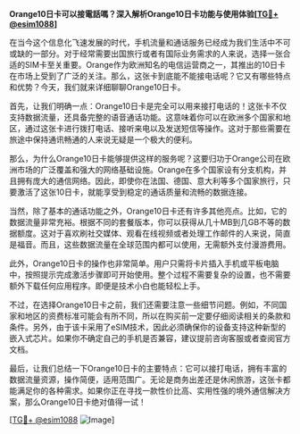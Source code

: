 **Orange10日卡可以接電話嗎？深入解析Orange10日卡功能与使用体验[[TG💪+ @esim1088](https://t.me/s/esim1088)]**

在当今这个信息化飞速发展的时代，手机流量和通话服务已经成为我们生活中不可或缺的一部分。对于经常需要出国旅行或者有国际业务需求的人来说，选择一张合适的SIM卡至关重要。Orange作为欧洲知名的电信运营商之一，其推出的10日卡在市场上受到了广泛的关注。那么，这张卡到底能不能接电话呢？它又有哪些特点和优势？今天，我们就来详细聊聊Orange10日卡。

首先，让我们明确一点：Orange10日卡是完全可以用来接打电话的！这张卡不仅支持数据流量，还具备完整的语音通话功能。这意味着你可以在欧洲多个国家和地区，通过这张卡进行拨打电话、接听来电以及发送短信等操作。这对于那些需要在旅途中保持通讯畅通的人来说无疑是一个极大的便利。

那么，为什么Orange10日卡能够提供这样的服务呢？这要归功于Orange公司在欧洲市场的广泛覆盖和强大的网络基础设施。Orange在多个国家设有分支机构，并且拥有庞大的通信网络。因此，即使你在法国、德国、意大利等多个国家旅行，只要激活了这张10日卡，就能享受到稳定的通话质量和流畅的数据连接。

当然，除了基本的通话功能之外，Orange10日卡还有许多其他亮点。比如，它的数据流量非常充裕。根据不同的套餐版本，你可以获得从几十MB到几GB不等的数据额度。这对于喜欢刷社交媒体、观看在线视频或者处理工作邮件的人来说，简直是福音。而且，这些数据流量在全球范围内都可以使用，无需额外支付漫游费用。

此外，Orange10日卡的操作也非常简单。用户只需将卡片插入手机或平板电脑中，按照提示完成激活步骤即可开始使用。整个过程不需要复杂的设置，也不需要额外下载任何应用程序。即便是技术小白也能轻松上手。

不过，在选择Orange10日卡之前，我们还需要注意一些细节问题。例如，不同国家和地区的资费标准可能会有所不同，所以在购买前一定要仔细阅读相关的条款和条件。另外，由于该卡采用了eSIM技术，因此必须确保你的设备支持这种新型的嵌入式芯片。如果你不确定自己的手机是否兼容，建议提前咨询客服或者查阅官方文档。

最后，让我们总结一下Orange10日卡的主要特点：它可以接打电话，拥有丰富的数据流量资源，操作简便，适用范围广。无论是商务出差还是休闲旅游，这张卡都能满足你的各种需求。如果你正在寻找一款性价比高、实用性强的境外通信解决方案，那么Orange10日卡绝对值得一试！

[[TG💪+ @esim1088](https://t.me/s/esim1088) ![Image](https://i.postimg.cc/4NQfJmqS/Snipaste-2025-05-13-00-14-12.png)]
